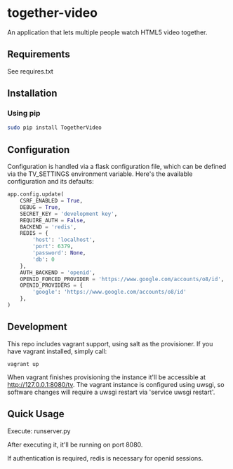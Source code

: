 together-video
==============

An application that lets multiple people watch HTML5 video together.

Requirements
------------

See requires.txt

Installation
------------

### Using pip ###

```bash
sudo pip install TogetherVideo
```

Configuration
-------------

Configuration is handled via a flask configuration file, which can be defined
via the TV_SETTINGS environment variable. Here's the available
configuration and its defaults:

```python
app.config.update(
    CSRF_ENABLED = True,
    DEBUG = True,
    SECRET_KEY = 'development key',
    REQUIRE_AUTH = False,
    BACKEND = 'redis',
    REDIS = {
        'host': 'localhost',
        'port': 6379,
        'password': None,
        'db': 0
    },
    AUTH_BACKEND = 'openid',
    OPENID_FORCED_PROVIDER = 'https://www.google.com/accounts/o8/id',
    OPENID_PROVIDERS = {
        'google': 'https://www.google.com/accounts/o8/id'
    },
)
```

Development
-----------

This repo includes vagrant support, using salt as the provisioner. If you have vagrant installed, simply call:

```
vagrant up
```

When vagrant finishes provisioning the instance it'll be accessible at http://127.0.0.1:8080/tv. The vagrant instance is configured using uwsgi, so software changes will require a uwsgi restart via 'service uwsgi restart'.

Quick Usage
-----------

Execute: runserver.py

After executing it, it'll be running on port 8080.

If authentication is required, redis is necessary for openid sessions.
